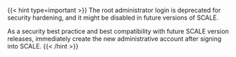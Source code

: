 ---
---

{{< hint type=important >}}
The root administrator login is deprecated for security hardening, and it might be disabled in future versions of SCALE.

As a security best practice and best compatibility with future SCALE version releases, immediately create the new administrative account after signing into SCALE.
{{< /hint >}}
